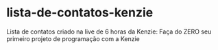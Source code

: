 # lista-de-contatos-kenzie
Lista de contatos criado na live de 6 horas da Kenzie: Faça do ZERO seu primeiro projeto de programação com a Kenzie
